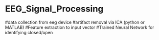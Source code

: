 # EEG_Signal_Processing

#data collection from eeg device
#artifact removal via ICA (python or MATLAB)
#Feature extraction to input vector
#Trained Neural Network for identifying closed/open

